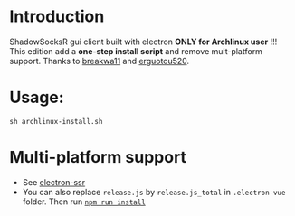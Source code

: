 # Introduction
ShadowSocksR gui client built with electron **ONLY for Archlinux user** !!!
This edition add a **one-step install script** and remove mult-platform support.
Thanks to [breakwa11](https://github.com/breakwa11) and [erguotou520](https://github.com/erguotou520).

# Usage:
`sh archlinux-install.sh`

# Multi-platform support
* See [electron-ssr](https://github.com/erguotou520/electron-ssr)
* You can also replace `release.js` by `release.js_total` in `.electron-vue` folder. Then run [`npm run install`](https://github.com/erguotou520/electron-ssr/blob/master/README.md)